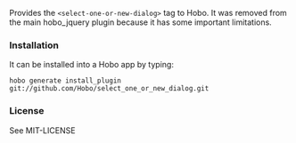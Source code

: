 Provides the `<select-one-or-new-dialog>` tag to Hobo.  It was removed
from the main hobo_jquery plugin because it has some important limitations.

### Installation

It can be installed into a Hobo app by typing:

    hobo generate install_plugin  git://github.com/Hobo/select_one_or_new_dialog.git

### License

See MIT-LICENSE

